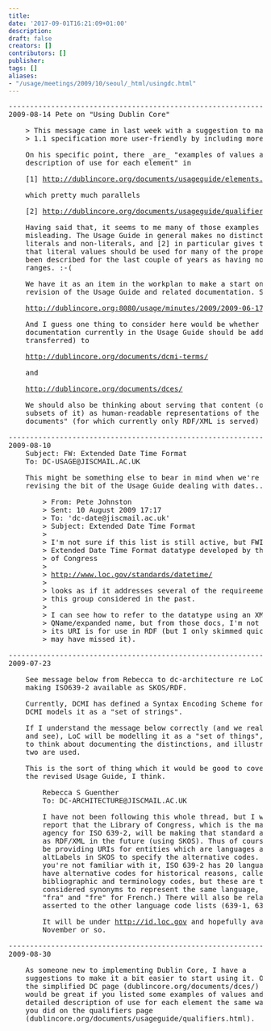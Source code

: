```yaml
---
title: 
date: '2017-09-01T16:21:09+01:00'
description: 
draft: false
creators: []
contributors: []
publisher: 
tags: []
aliases:
- "/usage/meetings/2009/10/seoul/_html/usingdc.html"
---
```


<pre>
----------------------------------------------------------------------
2009-08-14 Pete on "Using Dublin Core"

    &gt; This message came in last week with a suggestion to make the
    &gt; 1.1 specification more user-friendly by including more explanation.

    On his specific point, there _are_ "examples of values and detailed
    description of use for each element" in

    [1] <a href="http://dublincore.org/documents/usageguide/elements.shtml">http://dublincore.org/documents/usageguide/elements.shtml</a>

    which pretty much parallels

    [2] <a href="http://dublincore.org/documents/usageguide/qualifiers.shtml">http://dublincore.org/documents/usageguide/qualifiers.shtml</a>

    Having said that, it seems to me many of those examples are thoroughly
    misleading. The Usage Guide in general makes no distinction between
    literals and non-literals, and [2] in particular gives the impression
    that literal values should be used for many of the properties that have
    been described for the last couple of years as having non-literal
    ranges. :-(

    We have it as an item in the workplan to make a start on a comprehensive
    revision of the Usage Guide and related documentation. See first item in

    <a href="http://dublincore.org:8080/usage/minutes/2009/2009-06-17.dcub-telecon-report.html">http://dublincore.org:8080/usage/minutes/2009/2009-06-17.dcub-telecon-report.html</a>

    And I guess one thing to consider here would be whether any of the
    documentation currently in the Usage Guide should be added (or
    transferred) to

    <a href="http://dublincore.org/documents/dcmi-terms/">http://dublincore.org/documents/dcmi-terms/</a>

    and

    <a href="http://dublincore.org/documents/dces/">http://dublincore.org/documents/dces/</a>

    We should also be thinking about serving that content (or appropriate
    subsets of it) as human-readable representations of the "namespace
    documents" (for which currently only RDF/XML is served)

----------------------------------------------------------------------
2009-08-10
    Subject: FW: Extended Date Time Format
    To: DC-USAGE@JISCMAIL.AC.UK

    This might be something else to bear in mind when we're looking at
    revising the bit of the Usage Guide dealing with dates...

        &gt; From: Pete Johnston
        &gt; Sent: 10 August 2009 17:17
        &gt; To: 'dc-date@jiscmail.ac.uk'
        &gt; Subject: Extended Date Time Format
        &gt;
        &gt; I'm not sure if this list is still active, but FWIW, the
        &gt; Extended Date Time Format datatype developed by the Library
        &gt; of Congress
        &gt;
        &gt; <a href="http://www.loc.gov/standards/datetime/">http://www.loc.gov/standards/datetime/</a>
        &gt;
        &gt; looks as if it addresses several of the requireements that
        &gt; this group considered in the past.
        &gt;
        &gt; I can see how to refer to the datatype using an XML
        &gt; QName/expanded name, but from those docs, I'm not sure what
        &gt; its URI is for use in RDF (but I only skimmed quickly so I
        &gt; may have missed it).

----------------------------------------------------------------------
2009-07-23

    See message below from Rebecca to dc-architecture re LoC planning on
    making ISO639-2 available as SKOS/RDF.

    Currently, DCMI has defined a Syntax Encoding Scheme for ISO639-2, i.e.
    DCMI models it as a "set of strings".

    If I understand the message below correctly (and we really need to wait
    and see), LoC will be modelling it as a "set of things", so we may need
    to think about documenting the distinctions, and illustrating how the
    two are used.

    This is the sort of thing which it would be good to cover in detail in
    the revised Usage Guide, I think.

        Rebecca S Guenther
        To: DC-ARCHITECTURE@JISCMAIL.AC.UK
        
        I have not been following this whole thread, but I will
        report that the Library of Congress, which is the maintenance
        agency for ISO 639-2, will be making that standard available
        as RDF/XML in the future (using SKOS). Thus of course we will
        be providing URIs for entities which are languages and using
        altLabels in SKOS to specify the alternative codes. (If
        you're not familiar with it, ISO 639-2 has 20 languages that
        have alternative codes for historical reasons, called the
        bibliographic and terminology codes, but these are too be
        considered synonyms to represent the same language, e.g.
        "fra" and "fre" for French.) There will also be relationships
        asserted to the other language code lists (639-1, 639-3 and 639-5).
        
        It will be under <a href="http://id.loc.gov">http://id.loc.gov</a> and hopefully available by
        November or so.

----------------------------------------------------------------------
2009-08-30

    As someone new to implementing Dublin Core, I have a
    suggestions to make it a bit easier to start using it. On
    the simplified DC page (dublincore.org/documents/dces/) it
    would be great if you listed some examples of values and
    detailed description of use for each element the same way
    you did on the qualifiers page
    (dublincore.org/documents/usageguide/qualifiers.html).

</pre>
